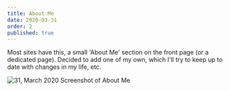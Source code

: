 ```yaml
---
title: About Me
date: 2020-03-31
order: 2
published: true
---
```


Most sites have this, a small 'About Me' section on the front page (or a dedicated page). Decided to add one of my own, which I'll try to keep up to date with changes in my life, etc.

![31, March 2020 Screenshot of About Me](/assets/images/timeline/2020-03-31-about-me.png)